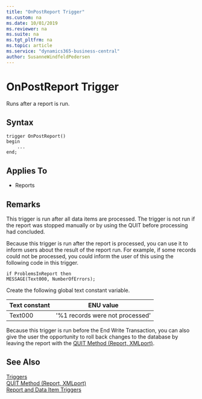 ```yaml
---
title: "OnPostReport Trigger"
ms.custom: na
ms.date: 10/01/2019
ms.reviewer: na
ms.suite: na
ms.tgt_pltfrm: na
ms.topic: article
ms.service: "dynamics365-business-central"
author: SusanneWindfeldPedersen
---
```


# OnPostReport Trigger
Runs after a report is run.  

## Syntax  
```  
trigger OnPostReport()
begin
    ...
end;
``` 

## Applies To  
- Reports  

## Remarks  
 This trigger is run after all data items are processed. The trigger is not run if the report was stopped manually or by using the QUIT  before processing had concluded.  

 Because this trigger is run after the report is processed, you can use it to inform users about the result of the report run. For example, if some records could not be processed, you could inform the user of this using the following code in this trigger.  

```  
if ProblemsInReport then  
MESSAGE(Text000, NumberOfErrors);  
```  

 Create the following global text constant variable.  

|**Text constant**|**ENU value**|  
|-----------------------|-------------------|  
|Text000|'%1 records were not processed'|  

 Because this trigger is run before the End Write Transaction, you can also give the user the opportunity to roll back changes to the database by leaving the report with the [QUIT Method \(Report, XMLport\)](../methods/devenv-quit-method-report-xmlport.md).  

## See Also  
 [Triggers](devenv-triggers.md)  
 [QUIT Method (Report, XMLport)](../methods/devenv-quit-method-report-xmlport.md)  
 [Report and Data Item Triggers](devenv-report-and-data-item-triggers.md)  
